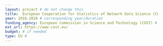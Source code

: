 ```yaml
---
layout: project # do not change this
title: 	European Cooperation for Statistics of Network Data Science (COSTNET)	# title of the project
year: 2016-2020	# corresponding year/duration
funding_agency: European Commission in Science and Technology (COST) # if needed
ext_url: https://www.cost.eu/
budget: # if needed
type: EU #
---
```


